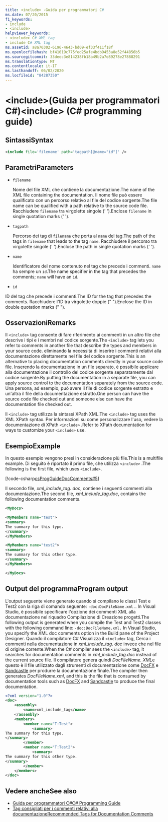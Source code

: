 ```yaml
---
title: <include> -Guida per programmatori C#
ms.date: 07/20/2015
f1_keywords:
- include
- <include>
helpviewer_keywords:
- <include> C# XML tag
- include C# XML tag
ms.assetid: a8a70302-6196-4643-bd09-ef33f411f18f
ms.openlocfilehash: bf41019c775fed25afe4bdb9453a8e52f44856b5
ms.sourcegitcommit: 33deec3e814238fb18a49b2a7e89278e27888291
ms.translationtype: MT
ms.contentlocale: it-IT
ms.lasthandoff: 06/02/2020
ms.locfileid: "84287350"
---
```

# <a name="include-c-programming-guide"></a><span data-ttu-id="c66ca-102">\<include>(Guida per programmatori C#)</span><span class="sxs-lookup"><span data-stu-id="c66ca-102">\<include> (C# programming guide)</span></span>

## <a name="syntax"></a><span data-ttu-id="c66ca-103">Sintassi</span><span class="sxs-lookup"><span data-stu-id="c66ca-103">Syntax</span></span>

```xml
<include file='filename' path='tagpath[@name="id"]' />
```

## <a name="parameters"></a><span data-ttu-id="c66ca-104">Parametri</span><span class="sxs-lookup"><span data-stu-id="c66ca-104">Parameters</span></span>

- `filename`

  <span data-ttu-id="c66ca-105">Nome del file XML che contiene la documentazione.</span><span class="sxs-lookup"><span data-stu-id="c66ca-105">The name of the XML file containing the documentation.</span></span> <span data-ttu-id="c66ca-106">Il nome file può essere qualificato con un percorso relativo al file del codice sorgente.</span><span class="sxs-lookup"><span data-stu-id="c66ca-106">The file name can be qualified with a path relative to the source code file.</span></span> <span data-ttu-id="c66ca-107">Racchiudere `filename` tra virgolette singole (' ').</span><span class="sxs-lookup"><span data-stu-id="c66ca-107">Enclose `filename` in single quotation marks (' ').</span></span>

- `tagpath`

  <span data-ttu-id="c66ca-108">Percorso dei tag di `filename` che porta al `name` del tag.</span><span class="sxs-lookup"><span data-stu-id="c66ca-108">The path of the tags in `filename` that leads to the tag `name`.</span></span> <span data-ttu-id="c66ca-109">Racchiudere il percorso tra virgolette singole (' ').</span><span class="sxs-lookup"><span data-stu-id="c66ca-109">Enclose the path in single quotation marks (' ').</span></span>

- `name`

  <span data-ttu-id="c66ca-110">Identificatore del nome contenuto nel tag che precede i commenti. `name` ha sempre un `id`.</span><span class="sxs-lookup"><span data-stu-id="c66ca-110">The name specifier in the tag that precedes the comments; `name` will have an `id`.</span></span>

- `id`

<span data-ttu-id="c66ca-111">ID del tag che precede i commenti.</span><span class="sxs-lookup"><span data-stu-id="c66ca-111">The ID for the tag that precedes the comments.</span></span> <span data-ttu-id="c66ca-112">Racchiudere l'ID tra virgolette doppie (" ").</span><span class="sxs-lookup"><span data-stu-id="c66ca-112">Enclose the ID in double quotation marks (" ").</span></span>

## <a name="remarks"></a><span data-ttu-id="c66ca-113">Osservazioni</span><span class="sxs-lookup"><span data-stu-id="c66ca-113">Remarks</span></span>

<span data-ttu-id="c66ca-114">Il `<include>` tag consente di fare riferimento ai commenti in un altro file che descrive i tipi e i membri nel codice sorgente.</span><span class="sxs-lookup"><span data-stu-id="c66ca-114">The `<include>` tag lets you refer to comments in another file that describe the types and members in your source code.</span></span> <span data-ttu-id="c66ca-115">eliminando la necessità di inserire i commenti relativi alla documentazione direttamente nel file del codice sorgente.</span><span class="sxs-lookup"><span data-stu-id="c66ca-115">This is an alternative to placing documentation comments directly in your source code file.</span></span> <span data-ttu-id="c66ca-116">Inserendo la documentazione in un file separato, è possibile applicare alla documentazione il controllo del codice sorgente separatamente dal codice sorgente.</span><span class="sxs-lookup"><span data-stu-id="c66ca-116">By putting the documentation in a separate file, you can apply source control to the documentation separately from the source code.</span></span> <span data-ttu-id="c66ca-117">Una persona, ad esempio, può avere il file di codice sorgente estratto e un'altra il file della documentazione estratto.</span><span class="sxs-lookup"><span data-stu-id="c66ca-117">One person can have the source code file checked out and someone else can have the documentation file checked out.</span></span>

<span data-ttu-id="c66ca-118">Il `<include>` tag utilizza la sintassi XPath XML.</span><span class="sxs-lookup"><span data-stu-id="c66ca-118">The `<include>` tag uses the XML XPath syntax.</span></span> <span data-ttu-id="c66ca-119">Per informazioni su come personalizzare l'uso, vedere la documentazione di XPath `<include>` .</span><span class="sxs-lookup"><span data-stu-id="c66ca-119">Refer to XPath documentation for ways to customize your `<include>` use.</span></span>

## <a name="example"></a><span data-ttu-id="c66ca-120">Esempio</span><span class="sxs-lookup"><span data-stu-id="c66ca-120">Example</span></span>

<span data-ttu-id="c66ca-121">In questo esempio vengono presi in considerazione più file.</span><span class="sxs-lookup"><span data-stu-id="c66ca-121">This is a multifile example.</span></span> <span data-ttu-id="c66ca-122">Di seguito è riportato il primo file, che utilizza `<include>` .</span><span class="sxs-lookup"><span data-stu-id="c66ca-122">The following is the first file, which uses `<include>`.</span></span>

[!code-csharp[csProgGuideDocComments#5](~/samples/snippets/csharp/VS_Snippets_VBCSharp/csProgGuideDocComments/CS/DocComments.cs#5)]

<span data-ttu-id="c66ca-123">Il secondo file, *xml_include_tag. doc*, contiene i seguenti commenti alla documentazione.</span><span class="sxs-lookup"><span data-stu-id="c66ca-123">The second file, *xml_include_tag.doc*, contains the following documentation comments.</span></span>

```xml
<MyDocs>

<MyMembers name="test">
<summary>
The summary for this type.
</summary>
</MyMembers>

<MyMembers name="test2">
<summary>
The summary for this other type.
</summary>
</MyMembers>

</MyDocs>
```

## <a name="program-output"></a><span data-ttu-id="c66ca-124">Output del programma</span><span class="sxs-lookup"><span data-stu-id="c66ca-124">Program output</span></span>

<span data-ttu-id="c66ca-125">L'output seguente viene generato quando si compilano le classi Test e Test2 con la riga di comando seguente: `-doc:DocFileName.xml.`. In Visual Studio, è possibile specificare l'opzione dei commenti XML alla documentazione nel riquadro Compilazione di Creazione progetti.</span><span class="sxs-lookup"><span data-stu-id="c66ca-125">The following output is generated when you compile the Test and Test2 classes with the following command line: `-doc:DocFileName.xml.` In Visual Studio, you specify the XML doc comments option in the Build pane of the Project Designer.</span></span> <span data-ttu-id="c66ca-126">Quando il compilatore C# Visualizza il `<include>` tag, Cerca i commenti nella documentazione in *xml_include_tag. doc* invece che nel file di origine corrente.</span><span class="sxs-lookup"><span data-stu-id="c66ca-126">When the C# compiler sees the `<include>` tag, it searches for documentation comments in *xml_include_tag.doc* instead of the current source file.</span></span> <span data-ttu-id="c66ca-127">Il compilatore genera quindi *DocFileName. XML*e questo è il file utilizzato dagli strumenti di documentazione come [DocFX](https://dotnet.github.io/docfx/) e [Sandcastle](https://github.com/EWSoftware/SHFB) per produrre la documentazione finale.</span><span class="sxs-lookup"><span data-stu-id="c66ca-127">The compiler then generates *DocFileName.xml*, and this is the file that is consumed by documentation tools such as [DocFX](https://dotnet.github.io/docfx/) and [Sandcastle](https://github.com/EWSoftware/SHFB) to produce the final documentation.</span></span>  
  
```xml
<?xml version="1.0"?>
<doc>
    <assembly>
        <name>xml_include_tag</name>
    </assembly>
    <members>
        <member name="T:Test">
            <summary>
The summary for this type.
</summary>
        </member>
        <member name="T:Test2">
            <summary>
The summary for this other type.
</summary>
        </member>
    </members>
</doc>
```  
  
## <a name="see-also"></a><span data-ttu-id="c66ca-128">Vedere anche</span><span class="sxs-lookup"><span data-stu-id="c66ca-128">See also</span></span>

- [<span data-ttu-id="c66ca-129">Guida per programmatori C#</span><span class="sxs-lookup"><span data-stu-id="c66ca-129">C# Programming Guide</span></span>](../index.md)
- [<span data-ttu-id="c66ca-130">Tag consigliati per i commenti relativi alla documentazione</span><span class="sxs-lookup"><span data-stu-id="c66ca-130">Recommended Tags for Documentation Comments</span></span>](./recommended-tags-for-documentation-comments.md)
